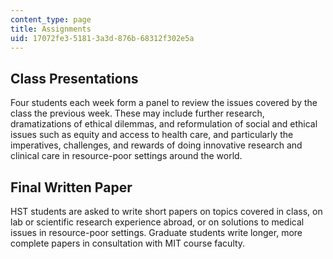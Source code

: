 ```yaml
---
content_type: page
title: Assignments
uid: 17072fe3-5181-3a3d-876b-68312f302e5a
---
```


Class Presentations
-------------------

Four students each week form a panel to review the issues covered by the class the previous week. These may include further research, dramatizations of ethical dilemmas, and reformulation of social and ethical issues such as equity and access to health care, and particularly the imperatives, challenges, and rewards of doing innovative research and clinical care in resource-poor settings around the world.

Final Written Paper
-------------------

HST students are asked to write short papers on topics covered in class, on lab or scientific research experience abroad, or on solutions to medical issues in resource-poor settings. Graduate students write longer, more complete papers in consultation with MIT course faculty.